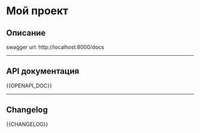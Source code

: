 # Мой проект

## Описание

swagger url: http://localhost:8000/docs

---

## API документация

{{OPENAPI_DOC}}

---

## Changelog

{{CHANGELOG}}
